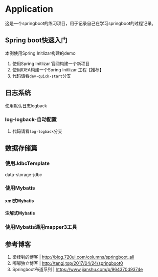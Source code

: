 # Application
这是一个springboot的练习项目，用于记录自己在学习springboot的过程记录。

## Spring boot快速入门
本例使用Spring Initlizar构建的demo
1. 使用Spring Initlizar 官网构建一个新项目
2. 使用IDEA构建一个Spring Initlizar 工程【推荐】
3. 代码请看`dev-quick-start`分支
## 日志系统
使用默认日志logback
### log-logback-自动配置
1. 代码请看`log-logback`分支

## 数据存储篇

### 使用JdbcTemplate
data-storage-jdbc

### 使用Mybatis
#### xml式Mybatis
#### 注解式Mybatis

### 使用Mybatis通用mapper3工具

## 参考博客
1. 梁桂钊的博客 | http://blog.720ui.com/columns/springboot_all
2. 嘟嘟独立博客 | http://tengj.top/2017/04/24/springboot0
3. Springboot布道系列 | https://www.jianshu.com/p/964370d9374e
